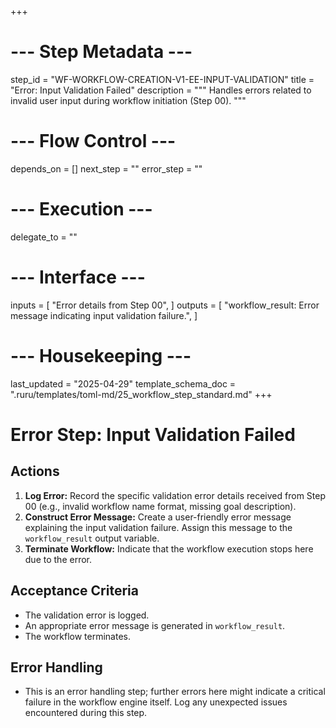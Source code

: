 +++
# --- Step Metadata ---
step_id = "WF-WORKFLOW-CREATION-V1-EE-INPUT-VALIDATION"
title = "Error: Input Validation Failed"
description = """
Handles errors related to invalid user input during workflow initiation (Step 00).
"""

# --- Flow Control ---
depends_on = []
next_step = ""
error_step = ""

# --- Execution ---
delegate_to = ""

# --- Interface ---
inputs = [
    "Error details from Step 00",
]
outputs = [
    "workflow_result: Error message indicating input validation failure.",
]

# --- Housekeeping ---
last_updated = "2025-04-29"
template_schema_doc = ".ruru/templates/toml-md/25_workflow_step_standard.md"
+++

# Error Step: Input Validation Failed

## Actions

1.  **Log Error:** Record the specific validation error details received from Step 00 (e.g., invalid workflow name format, missing goal description).
2.  **Construct Error Message:** Create a user-friendly error message explaining the input validation failure. Assign this message to the `workflow_result` output variable.
3.  **Terminate Workflow:** Indicate that the workflow execution stops here due to the error.

## Acceptance Criteria

*   The validation error is logged.
*   An appropriate error message is generated in `workflow_result`.
*   The workflow terminates.

## Error Handling

*   This is an error handling step; further errors here might indicate a critical failure in the workflow engine itself. Log any unexpected issues encountered during this step.
